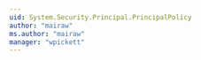 ```yaml
---
uid: System.Security.Principal.PrincipalPolicy
author: "mairaw"
ms.author: "mairaw"
manager: "wpickett"
---
```


